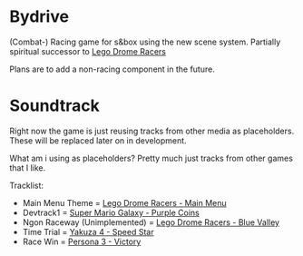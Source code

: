 # Bydrive

(Combat-) Racing game for s&box using the new scene system.
Partially spiritual successor to [Lego Drome Racers](https://en.wikipedia.org/wiki/Drome_Racers)

Plans are to add a non-racing component in the future.

# Soundtrack

Right now the game is just reusing tracks from other media as placeholders.
These will be replaced later on in development.

What am i using as placeholders? Pretty much just tracks from other games that I like.

Tracklist:

- Main Menu Theme = [Lego Drome Racers - Main Menu](https://www.youtube.com/watch?v=YHCUS5ALVlo)
- Devtrack1 = [Super Mario Galaxy - Purple Coins](https://www.youtube.com/watch?v=5_7aWgFN0s8)
- Ngon Raceway (Unimplemented) = [Lego Drome Racers - Blue Valley](https://www.youtube.com/watch?v=s8L1utCTkEc)
- Time Trial = [Yakuza 4 - Speed Star](https://www.youtube.com/watch?v=pcO0-WctUVw)
- Race Win = [Persona 3 - Victory](https://www.youtube.com/watch?v=-CpMIQdWe0I)